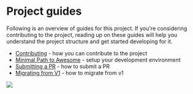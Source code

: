 # Project guides

Following is an overview of guides for this project. If you're considering contributing to the project, reading up on these guides will help you understand the project structure and get started developing for it.

- [Contributing](./contributing.md) - how you can contribute to the project
- [Minimal Path to Awesome](./mpa.md) - setup your development environment
- [Submitting a PR](./submitting-pr.md) - how to submit a PR
- [Migrating from V1](./migrate-from-v1.md) - how to migrate from v1

![](https://telemetry.sharepointpnp.com/sp-dev-fx-controls-react/wiki/controls/guides)
